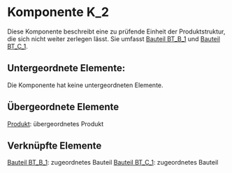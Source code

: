 # Komponente K_2
Diese Komponente beschreibt eine zu prüfende Einheit der Produktstruktur, die sich nicht weiter zerlegen lässt. Sie umfasst [Bauteil BT_B_1](bauteil3.md) und [Bauteil BT_C_1](bauteil4.md).

## Untergeordnete Elemente:
Die Komponente hat keine untergeordneten Elemente.

## Übergeordnete Elemente
[Produkt](Produkt.md): übergeordnetes Produkt

## Verknüpfte Elemente
[Bauteil BT_B_1](bauteil3.md): zugeordnetes Bauteil
[Bauteil BT_C_1](bauteil4.md): zugeordnetes Bauteil